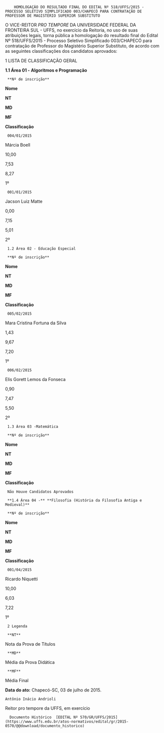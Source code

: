         HOMOLOGAÇÃO DO RESULTADO FINAL DO EDITAL Nº 518/UFFS/2015 - PROCESSO SELETIVO SIMPLIFICADO 003/CHAPECÓ PARA CONTRATAÇÃO DE PROFESSOR DE MAGISTÉRIO SUPERIOR SUBSTITUTO  

O VICE-REITOR *PRO TEMPORE* DA UNIVERSIDADE FEDERAL DA FRONTEIRA SUL - UFFS, no exercício da Reitoria, no uso de suas atribuições legais, torna pública a homologação do resultado final do Edital Nº 518/UFFS/2015 - Processo Seletivo Simplificado 003/CHAPECÓ para contratação de Professor do Magistério Superior Substituto, de acordo com as seguintes classificações dos candidatos aprovados:

 1 LISTA DE CLASSIFICAÇÃO GERAL

 **1.1 Área 01 -** **Algoritmos e Programação**

     **Nº de inscrição**

   **Nome**

   **NT**

   **MD**

   **MF**

   **Classificação**

     004/01/2015

   Márcia Boell

   10,00

   7,53

   8,27

   1º

     001/01/2015

   Jacson Luiz Matte

   0,00

   7,15

   5,01

   2º

     1.2 Área 02 - Educação Especial

     **Nº de inscrição**

   **Nome**

   **NT**

   **MD**

   **MF**

   **Classificação**

     005/02/2015

   Mara Cristina Fortuna da Silva

   1,43

   9,67

   7,20

   1º

     006/02/2015

   Elis Gorett Lemos da Fonseca

   0,90

   7,47

   5,50

   2º

     1.3 Área 03 -Matemática

     **Nº de inscrição**

   **Nome**

   **NT**

   **MD**

   **MF**

   **Classificação**

     Não Houve Candidatos Aprovados

     **1.4 Área 04 -** **Filosofia (História da Filosofia Antiga e Medieval)**

     **Nº de inscrição**

   **Nome**

   **NT**

   **MD**

   **MF**

   **Classificação**

     001/04/2015

   Ricardo Niquetti

   10,00

   6,03

   7,22

   1º

     2 Legenda

     **NT**

   Nota da Prova de Títulos

     **MD**

   Média da Prova Didática

     **MF**

   Média Final

      

   **Data do ato:** Chapecó-SC, 03 de julho de 2015.   
 

    Antônio Inácio Andrioli   
 Reitor pro tempore da UFFS, em exercício 

      Documento Histórico  [EDITAL Nº 570/GR/UFFS/2015](https://www.uffs.edu.br/atos-normativos/edital/gr/2015-0570/@@download/documento_historico)     
      